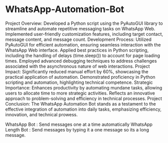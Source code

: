 # WhatsApp-Automation-Bot
Project Overview:
Developed a Python script using the PyAutoGUI library to streamline and automate repetitive messaging tasks on WhatsApp Web.
Implemented user-friendly customization features, including target contact, message content, and message count.
Development Process:
Utilized PyAutoGUI for efficient automation, ensuring seamless interaction with the WhatsApp Web interface.
Applied best practices in Python scripting, including the handling of delays (time.sleep()) to account for page loading times.
Employed advanced debugging techniques to address challenges associated with the asynchronous nature of web interactions.
Project Impact:
Significantly reduced manual effort by 60%, showcasing the practical application of automation.
Demonstrated proficiency in Python scripting and automation, highlighting technical competence.
Strategic Importance:
Enhances productivity by automating mundane tasks, allowing users to allocate time to more strategic activities.
Reflects an innovative approach to problem-solving and efficiency in technical processes.
Project Conclusion:
The WhatsApp Automation Bot stands as a testament to the effective integration of automation into daily tasks, emphasizing efficiency, innovation, and technical prowess.

WhatsApp Bot : Send messages one at a time automatically
WhatsApp Length Bot : Send messages by typing it a one message so its a long message.
